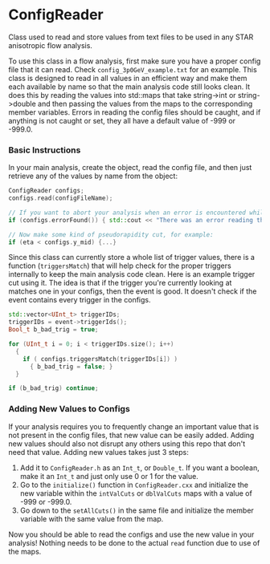 # ConfigReader
Class used to read and store values from text files to be used in any STAR anisotropic flow analysis.

To use this class in a flow analysis, first make sure you have a proper config file that it can read. Check `config_3p0GeV_example.txt` for an example. This class is designed to read in all values in an efficient way and make them each available by name so that the main analysis code still looks clean. It does this by reading the values into std::maps that take string->int or string->double and then passing the values from the maps to the corresponding member variables. Errors in reading the config files should be caught, and if anything is not caught or set, they all have a default value of -999 or -999.0.

### Basic Instructions

In your main analysis, create the object, read the config file, and then just retrieve any of the values by name from the object:

```c++
ConfigReader configs;
configs.read(configFileName);

// If you want to abort your analysis when an error is encountered while reading:
if (configs.errorFound()) { std::cout << "There was an error reading the configurations! Aborting analysis!" << std::endl; return 1; }

// Now make some kind of pseudorapidity cut, for example:
if (eta < configs.y_mid) {...}
```

Since this class can currently store a whole list of trigger values, there is a function (`triggersMatch`) that will help check for the proper triggers internally to keep the main analysis code clean. Here is an example trigger cut using it. The idea is that if the trigger you're currently looking at matches one in your configs, then the event is good. It doesn't check if the event contains every trigger in the configs.

```c++
std::vector<UInt_t> triggerIDs;
triggerIDs = event->triggerIds();
Bool_t b_bad_trig = true;

for (UInt_t i = 0; i < triggerIDs.size(); i++) 
  { 
    if ( configs.triggersMatch(triggerIDs[i]) ) 
      { b_bad_trig = false; }
  }

if (b_bad_trig) continue;
```

### Adding New Values to Configs

If your analysis requires you to frequently change an important value that is not present in the config files, that new value can be easily added. Adding new values should also not disrupt any others using this repo that don't need that value. Adding new values takes just 3 steps:

1) Add it to `ConfigReader.h` as an `Int_t`, or `Double_t`. If you want a boolean, make it an `Int_t` and just only use 0 or 1 for the value.
2) Go to the `initialize()` function in `ConfigReader.cxx` and initialize the new variable within the `intValCuts` or `dblValCuts` maps with a value of -999 or -999.0.
3) Go down to the `setAllCuts()` in the same file and initialize the member variable with the same value from the map.

Now you should be able to read the configs and use the new value in your analysis! Nothing needs to be done to the actual `read` function due to use of the maps.
